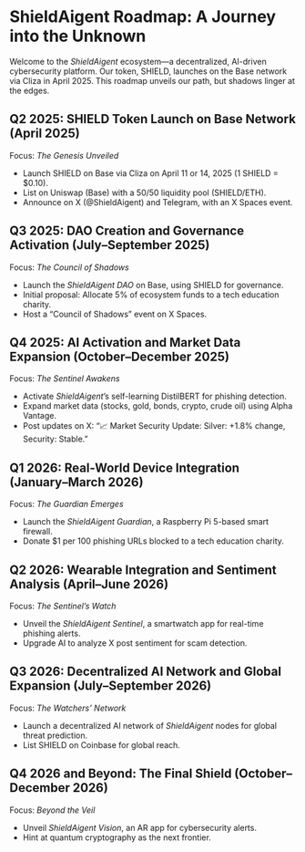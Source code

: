# ShieldAigent Roadmap: A Journey into the Unknown

Welcome to the *ShieldAigent* ecosystem—a decentralized, AI-driven cybersecurity platform. Our token, SHIELD, launches on the Base network via Cliza in April 2025. This roadmap unveils our path, but shadows linger at the edges.

## Q2 2025: SHIELD Token Launch on Base Network (April 2025)
Focus: *The Genesis Unveiled*  
- Launch SHIELD on Base via Cliza on April 11 or 14, 2025 (1 SHIELD = $0.10).
- List on Uniswap (Base) with a 50/50 liquidity pool (SHIELD/ETH).
- Announce on X (@ShieldAigent) and Telegram, with an X Spaces event.

## Q3 2025: DAO Creation and Governance Activation (July–September 2025)
Focus: *The Council of Shadows*  
- Launch the *ShieldAigent DAO* on Base, using SHIELD for governance.
- Initial proposal: Allocate 5% of ecosystem funds to a tech education charity.
- Host a “Council of Shadows” event on X Spaces.

## Q4 2025: AI Activation and Market Data Expansion (October–December 2025)
Focus: *The Sentinel Awakens*  
- Activate *ShieldAigent*’s self-learning DistilBERT for phishing detection.
- Expand market data (stocks, gold, bonds, crypto, crude oil) using Alpha Vantage.
- Post updates on X: “📈 Market Security Update: Silver: +1.8% change, Security: Stable.”

## Q1 2026: Real-World Device Integration (January–March 2026)
Focus: *The Guardian Emerges*  
- Launch the *ShieldAigent Guardian*, a Raspberry Pi 5-based smart firewall.
- Donate $1 per 100 phishing URLs blocked to a tech education charity.

## Q2 2026: Wearable Integration and Sentiment Analysis (April–June 2026)
Focus: *The Sentinel’s Watch*  
- Unveil the *ShieldAigent Sentinel*, a smartwatch app for real-time phishing alerts.
- Upgrade AI to analyze X post sentiment for scam detection.

## Q3 2026: Decentralized AI Network and Global Expansion (July–September 2026)
Focus: *The Watchers’ Network*  
- Launch a decentralized AI network of *ShieldAigent* nodes for global threat prediction.
- List SHIELD on Coinbase for global reach.

## Q4 2026 and Beyond: The Final Shield (October–December 2026)
Focus: *Beyond the Veil*  
- Unveil *ShieldAigent Vision*, an AR app for cybersecurity alerts.
- Hint at quantum cryptography as the next frontier.
